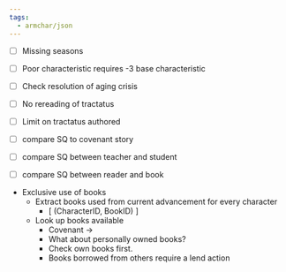 ```yaml
---
tags:
  - armchar/json
---
```


+ [ ]  Missing seasons
+ [ ] Poor characteristic requires -3 base characteristic
+ [ ] Check resolution of aging crisis
+ [ ] No rereading of tractatus
+ [ ] Limit on tractatus authored
+ [ ] compare SQ to covenant story
+ [ ] compare SQ between teacher and student
+ [ ] compare SQ between reader and book


+ Exclusive use of books
	+ Extract books used from current advancement for every character
		+ [ (CharacterID, BookID) ]
	+ Look up books available
		+ Covenant $\to$ 
		+ What about personally owned books?
		+ Check own books first.
		+ Books borrowed from others require a lend action